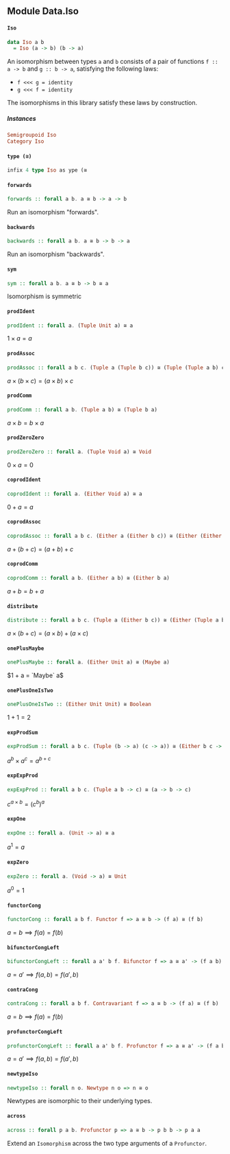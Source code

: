 ## Module Data.Iso

#### `Iso`

``` purescript
data Iso a b
  = Iso (a -> b) (b -> a)
```

An isomorphism between types `a` and `b` consists of a pair of functions
`f :: a -> b` and `g :: b -> a`, satisfying the following laws:

- `f <<< g = identity`
- `g <<< f = identity`

The isomorphisms in this library satisfy these laws by construction.

##### Instances
``` purescript
Semigroupoid Iso
Category Iso
```

#### `type (≅)`

``` purescript
infix 4 type Iso as ype (≅
```

#### `forwards`

``` purescript
forwards :: forall a b. a ≅ b -> a -> b
```

Run an isomorphism "forwards".

#### `backwards`

``` purescript
backwards :: forall a b. a ≅ b -> b -> a
```

Run an isomorphism "backwards".

#### `sym`

``` purescript
sym :: forall a b. a ≅ b -> b ≅ a
```

Isomorphism is symmetric

#### `prodIdent`

``` purescript
prodIdent :: forall a. (Tuple Unit a) ≅ a
```

$1 \times a = a$

#### `prodAssoc`

``` purescript
prodAssoc :: forall a b c. (Tuple a (Tuple b c)) ≅ (Tuple (Tuple a b) c)
```

$a \times (b \times c) = (a \times b) \times c$

#### `prodComm`

``` purescript
prodComm :: forall a b. (Tuple a b) ≅ (Tuple b a)
```

$a \times b = b \times a$

#### `prodZeroZero`

``` purescript
prodZeroZero :: forall a. (Tuple Void a) ≅ Void
```

$0 \times a = 0$

#### `coprodIdent`

``` purescript
coprodIdent :: forall a. (Either Void a) ≅ a
```

$0 + a = a$

#### `coprodAssoc`

``` purescript
coprodAssoc :: forall a b c. (Either a (Either b c)) ≅ (Either (Either a b) c)
```

$a + (b + c) = (a + b) + c$

#### `coprodComm`

``` purescript
coprodComm :: forall a b. (Either a b) ≅ (Either b a)
```

$a + b = b + a$

#### `distribute`

``` purescript
distribute :: forall a b c. (Tuple a (Either b c)) ≅ (Either (Tuple a b) (Tuple a c))
```

$a \times (b + c) = (a \times b) + (a \times c)$

#### `onePlusMaybe`

``` purescript
onePlusMaybe :: forall a. (Either Unit a) ≅ (Maybe a)
```

$1 + a = `Maybe` a$

#### `onePlusOneIsTwo`

``` purescript
onePlusOneIsTwo :: (Either Unit Unit) ≅ Boolean
```

$1 + 1 = 2$

#### `expProdSum`

``` purescript
expProdSum :: forall a b c. (Tuple (b -> a) (c -> a)) ≅ (Either b c -> a)
```

$a^b \times a^c = a^{b + c}$

#### `expExpProd`

``` purescript
expExpProd :: forall a b c. (Tuple a b -> c) ≅ (a -> b -> c)
```

$c^{a \times b} = (c^{b})^{a}$

#### `expOne`

``` purescript
expOne :: forall a. (Unit -> a) ≅ a
```

$a^1 = a$

#### `expZero`

``` purescript
expZero :: forall a. (Void -> a) ≅ Unit
```

$a^0 = 1$

#### `functorCong`

``` purescript
functorCong :: forall a b f. Functor f => a ≅ b -> (f a) ≅ (f b)
```

$a = b \implies f(a) = f(b)$

#### `bifunctorCongLeft`

``` purescript
bifunctorCongLeft :: forall a a' b f. Bifunctor f => a ≅ a' -> (f a b) ≅ (f a' b)
```

$a = a\prime \implies f(a, b) = f(a\prime, b)$

#### `contraCong`

``` purescript
contraCong :: forall a b f. Contravariant f => a ≅ b -> (f a) ≅ (f b)
```

$a = b \implies f(a) = f(b)$

#### `profunctorCongLeft`

``` purescript
profunctorCongLeft :: forall a a' b f. Profunctor f => a ≅ a' -> (f a b) ≅ (f a' b)
```

$a = a\prime \implies f(a, b) = f(a\prime, b)$

#### `newtypeIso`

``` purescript
newtypeIso :: forall n o. Newtype n o => n ≅ o
```

Newtypes are isomorphic to their underlying types.

#### `across`

``` purescript
across :: forall p a b. Profunctor p => a ≅ b -> p b b -> p a a
```

Extend an `Isomorphism` across the two type arguments of a `Profunctor`.


